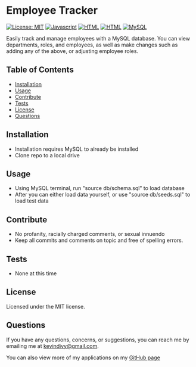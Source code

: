 
  # Employee Tracker 
  [![License: MIT](https://img.shields.io/badge/License-MIT-yellow.svg)](https://opensource.org/licenses/MIT)  [![Javascript](https://img.shields.io/badge/-Javascript-red)](https://shields.io/)  [![HTML](https://img.shields.io/badge/-ES6-yellow)](https://shields.io/)  [![HTML](https://img.shields.io/badge/-Node-lightgrey)](https://shields.io/) [![MySQL](https://img.shields.io/badge/-MySQL-blueviolet)](https://shields.io/)

  Easily track and manage employees with a MySQL database. You can view departments, roles, and employees, as well as make changes such as adding any of the above, or adjusting employee roles.

  ## Table of Contents

  * [Installation](#installation)
  * [Usage](#usage)
  * [Contribute](#contribute)
  * [Tests](#tests)
  * [License](#license)
  * [Questions](#questions)
    
  ## Installation
  
  * Installation requires MySQL to already be installed
  * Clone repo to a local drive

  ## Usage
  
  * Using MySQL terminal, run "source db/schema.sql" to load database
  * After you can either load data yourself, or use "source db/seeds.sql" to load test data

  ## Contribute
  
  * No profanity, racially charged comments, or sexual innuendo
  * Keep all commits and comments on topic and free of spelling errors.

  ## Tests
  
  * None at this time

  ## License
  Licensed under the MIT license.

  ## Questions
  If you have any questions, concerns, or suggestions, you can reach me by emailing me at kevindivy@gmail.com. 
      
  You can also view more of my applications on my [GitHub page](https://github.com/kevin-ivy)